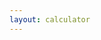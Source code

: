 ```yaml
---
layout: calculator
---
```



<div id="calculator-root"></div>

<script>
    const calculatorDom = `
<div class="flex flex-col gap-2">
    <h1 class="header-1">Data Entry AI Cost Savings Calculator</h1>
    <p>You can use this calculator to see how much money you could save on data entry by using AI for data entry.</p>
    <br/>
    <table class="table">
        <tr><th colspan="2" class="font-bold">Work Scope</th></tr>
        <tr>
            <td>Number of Documents to Process</td>
            <td>
                <div class="flex flex-col gap-2">
                    <input type="range" min="1000" max="1000000" value="100000" onInput="onInputChange()" id="numDocuments">
                    <div><span id="numDocumentsValue">100000</span> docs</div>
                </div>
            </td>
        </tr>
        <tr>
            <td>Frequency</td>
            <td>
                <select>
                    <option value="once">Once</option>
                    <option value="daily">Daily</option>
                    <option value="weekly">Weekly</option>
                    <option value="monthly">Monthly</option>
                    <option value="quarterly">Quarterly</option>
                    <option value="yearly">Yearly</option>
                </select>
            </td>
        </tr>
        <tr><th colspan="2" class="font-bold">With Humans</th></tr>
        <tr>
            <td>Human Speed</td>
            <td>
                <div class="flex flex-col gap-2">
                    <input type="range" min="50" max="200" value="100" onInput="onInputChange()" id="manSpeed">
                    <div><span id="manSpeedValue">100</span> docs per hour</div>
                </div>
            </td>
        </tr>
        <tr>
            <td>Human Salary</td>
            <td>
                <div class="flex flex-col gap-2">
                    <input type="range" min="1" max="30" value="10" onInput="onInputChange()" id="manSalary">
                    <div><span id="manSalaryValue">10</span> per hour</div>
                </div>
            </td>
        </tr>
        <tr>
            <td>Total Human Cost</td>
            <td><strong><span id="estimatedManualCost">10,000</span></strong></td>
        </tr>
        <tr><th colspan="2" class="font-bold">With Artificial Intelligence</th></tr>
        <tr>
            <td>AI Cost</td>
            <td><strong><span id="estimatedAiCost">257.50</span></strong> (Using OpenAI GPT-3.5 Turbo)</td>
        </tr>
        <tr>
            <td>Savings Percentage</td>
            <td><strong><span id="estimatedPctSavings">--</span></strong></td>
        </tr>
        <tr><th colspan="2">Fixed Costs</th></tr>
        <tr>
            <td>Estimated Project Cost</td>
            <td>
            <select id="implementationCost">
                <option value="50000">$50,000</option>
                <option value="100000">$100,000 (typical small startups)</option>
                <option value="150000">$150,000</option>
                <option value="200000">$200,000</option>
                <option value="250000">$250,000</option>
                <option value="300000">$300,000</option>
                <option value="400000">$400,000</option>
                <option value="500000">$500,000 (typical large startups)</option>
                <option value="750000">$750,000</option>
                <option value="1000000">$1,000,000</option>
                <option value="1250000">$1,250,000</option>
                <option value="1500000" selected="true">$1,500,000 (typical midsized)</option>
                <option value="2000000">$2,000,000</option>
                <option value="2500000">$2,500,000</option>
                <option value="3000000">$3,000,000 (typical enterprise)</option>
                <option value="4000000">$4,000,000</option>
                <option value="5000000">$5,000,000</option>
                <option value="6000000">$6,000,000</option>
                <option value="7000000">$7,000,000</option>
                <option value="8000000">$8,000,000</option>
                <option value="9000000">$9,000,000</option>
                <option value="10000000">$10,000,000</option>
            </select>
            </td>
        </tr>
    </table>
</div>
`;


    function calculateManualCost() {
        const numDocuments = parseInt(document.getElementById("numDocuments").value, 10);
        const manSpeed = parseInt(document.getElementById("manSpeed").value, 10);
        const manSalary = parseInt(document.getElementById("manSalary").value, 10);
        
        const hours = numDocuments / manSpeed;
        const cost = hours * manSalary;
        
        return cost;
    }

    function calculateAiCost() {
        const numDocuments = parseInt(document.getElementById("numDocuments").value, 10);

        const averageInputLength = 5000;
        const totalInputTokens = numDocuments * averageInputLength;
        const averageInputCostPer1000Tokens = 0.0005;
        const inputCost = averageInputCostPer1000Tokens * (totalInputTokens / 1000);

        const averageOutputLength = 50;
        const averageOutputCostPer1000Tokens = 0.0015;
        const totalOutputTokens = numDocuments * averageOutputLength;
        const outputCost = averageOutputCostPer1000Tokens * (totalOutputTokens / 1000);

        const totalCost = inputCost + outputCost;

        return totalCost;
    }

    function onInputChange() {
        document.getElementById("numDocumentsValue").innerText = formatWholeNumber(document.getElementById("numDocuments").value)
        document.getElementById("manSpeedValue").innerText = formatWholeNumber(document.getElementById("manSpeed").value);
        document.getElementById("manSalaryValue").innerText = formatCurrency(document.getElementById("manSalary").value)
        
        const manCost = calculateManualCost();
        const aiCost = calculateAiCost();
        document.getElementById("estimatedManualCost").innerText = formatCurrency(manCost)
        document.getElementById("estimatedAiCost").innerText = formatCurrency(aiCost)

        const savingsPct = ((manCost - aiCost) / manCost) * 100;
        document.getElementById("estimatedPctSavings").innerText = formatPercent(savingsPct);
    }

    function formatWholeNumber(num) {
        return Number(num).toLocaleString("en-US", {minimumFractionDigits: 0, maximumFractionDigits: 0});
    }

    function formatFloat(num) {    
        return Number(num).toLocaleString("en-US", {minimumFractionDigits: 2, maximumFractionDigits: 2});
    }

    function formatCurrency(num) {
        return "$" + formatFloat(num);
    }

    function formatPercent(num) {
        return "" + formatFloat(num) + "%"
    }

    document.addEventListener("DOMContentLoaded", () => {
        document.getElementById("calculator-root").innerHTML = calculatorDom;
        onInputChange(); // Initialize with default values
    });
</script>